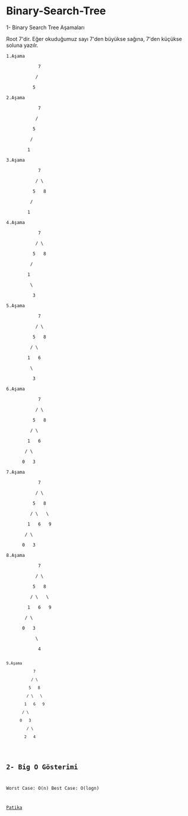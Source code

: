 # Binary-Search-Tree

1- Binary Search Tree Aşamaları

Root 7'dir. Eğer okuduğumuz sayı 7'den büyükse sağına, 7'den küçükse soluna yazılr.

<pre><code>1.Aşama <br/>
&nbsp; &nbsp; &nbsp; &nbsp; &nbsp; &nbsp; 7 <br/>
&nbsp; &nbsp; &nbsp; &nbsp; &nbsp;  /  <br/>
&nbsp; &nbsp; &nbsp; &nbsp; &nbsp; 5 </code></pre>

<pre><code>2.Aşama <br/>
&nbsp; &nbsp; &nbsp; &nbsp; &nbsp; &nbsp; 7 <br/>
&nbsp; &nbsp; &nbsp; &nbsp; &nbsp;  /  <br/>
&nbsp; &nbsp; &nbsp; &nbsp; &nbsp; 5 <br/>
&nbsp; &nbsp; &nbsp; &nbsp; &nbsp;/ <br/>
&nbsp; &nbsp; &nbsp; &nbsp; 1
</code></pre>


<pre><code>3.Aşama <br/>
&nbsp; &nbsp; &nbsp; &nbsp; &nbsp; &nbsp; 7 <br/>
&nbsp; &nbsp; &nbsp; &nbsp; &nbsp;  / \ <br/>
&nbsp; &nbsp; &nbsp; &nbsp; &nbsp; 5 &nbsp; 8 <br/> 
&nbsp; &nbsp; &nbsp; &nbsp; &nbsp;/ <br/>
&nbsp; &nbsp; &nbsp; &nbsp; 1 </code></pre>

<pre><code>4.Aşama <br/>
&nbsp; &nbsp; &nbsp; &nbsp; &nbsp; &nbsp; 7 <br/>
&nbsp; &nbsp; &nbsp; &nbsp; &nbsp;  / \ <br/>
&nbsp; &nbsp; &nbsp; &nbsp; &nbsp; 5 &nbsp; 8 <br/> 
&nbsp; &nbsp; &nbsp; &nbsp; &nbsp;/ <br/>
&nbsp; &nbsp; &nbsp; &nbsp; 1 <br/>
&nbsp; &nbsp; &nbsp;    \ <br/>
&nbsp; &nbsp;       3
</code></pre>

<pre><code>5.Aşama <br/>
&nbsp; &nbsp; &nbsp; &nbsp; &nbsp; &nbsp; 7 <br/>
&nbsp; &nbsp; &nbsp; &nbsp; &nbsp;  / \ <br/>
&nbsp; &nbsp; &nbsp; &nbsp; &nbsp; 5 &nbsp; 8 <br/> 
&nbsp; &nbsp; &nbsp; &nbsp; &nbsp;/ \ <br/>
&nbsp; &nbsp; &nbsp; &nbsp; 1   6 <br/>
&nbsp; &nbsp; &nbsp;    \ <br/>
&nbsp; &nbsp;       3
</code></pre>

<pre><code>6.Aşama <br/>
&nbsp; &nbsp; &nbsp; &nbsp; &nbsp; &nbsp; 7 <br/>
&nbsp; &nbsp; &nbsp; &nbsp; &nbsp;  / \ <br/>
&nbsp; &nbsp; &nbsp; &nbsp; &nbsp; 5 &nbsp; 8 <br/> 
&nbsp; &nbsp; &nbsp; &nbsp; &nbsp;/ \ <br/>
&nbsp; &nbsp; &nbsp; &nbsp; 1   6<br/>
&nbsp; &nbsp; &nbsp;  / \ <br/>
&nbsp; &nbsp;   0   3
</code></pre>

<pre><code>7.Aşama <br/>
&nbsp; &nbsp; &nbsp; &nbsp; &nbsp; &nbsp; 7 <br/>
&nbsp; &nbsp; &nbsp; &nbsp; &nbsp;  / \ <br/>
&nbsp; &nbsp; &nbsp; &nbsp; &nbsp; 5 &nbsp; 8 <br/> 
&nbsp; &nbsp; &nbsp; &nbsp; &nbsp;/ \   \<br/>
&nbsp; &nbsp; &nbsp; &nbsp; 1   6   9<br/>
&nbsp; &nbsp; &nbsp;  / \ <br/>
&nbsp; &nbsp;   0   3
</code></pre>

<pre><code>8.Aşama <br/>
&nbsp; &nbsp; &nbsp; &nbsp; &nbsp; &nbsp; 7 <br/>
&nbsp; &nbsp; &nbsp; &nbsp; &nbsp;  / \ <br/>
&nbsp; &nbsp; &nbsp; &nbsp; &nbsp; 5 &nbsp; 8 <br/> 
&nbsp; &nbsp; &nbsp; &nbsp; &nbsp;/ \   \<br/>
&nbsp; &nbsp; &nbsp; &nbsp; 1   6   9<br/>
&nbsp; &nbsp; &nbsp;  / \ <br/>
&nbsp; &nbsp;   0   3 <br/>
&nbsp; &nbsp;        \ <br/>
&nbsp; &nbsp;         4

<pre><code>9.Aşama <br/>
&nbsp; &nbsp; &nbsp; &nbsp; &nbsp; &nbsp; 7 <br/>
&nbsp; &nbsp; &nbsp; &nbsp; &nbsp;  / \ <br/>
&nbsp; &nbsp; &nbsp; &nbsp; &nbsp; 5 &nbsp; 8 <br/> 
&nbsp; &nbsp; &nbsp; &nbsp; &nbsp;/ \   \<br/>
&nbsp; &nbsp; &nbsp; &nbsp; 1   6   9<br/>
&nbsp; &nbsp; &nbsp;  / \ <br/>
&nbsp; &nbsp;   0   3 <br/>
&nbsp; &nbsp;      / \ <br/>
&nbsp; &nbsp;     2   4</code></pre>


## 2- Big O Gösterimi

Worst Case: O(n)
Best Case: O(logn)

[Patika](app.patika.dev/courses/veri-yapilari-ve-algoritmalar/insertion-sort-proje)
